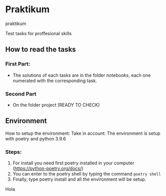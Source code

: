 # Praktikum
praktikum

Test tasks for proffesional skills

## How to read the tasks

### First Part: 
- The solutions of each tasks are in the folder notebooks, each one numerated with the corresponding task.

### Second Part
- On the folder project (READY TO CHECK)


## Environment
How to setup the environment: 
Take in account: The environment is setup with poetry and python 3.9.6 

### Steps: 
1. For install you need first poetry installed in your computer (https://python-poetry.org/docs/)
2. You can enter to the poetry shell by typing the command `poetry shell`
3. Finally, type poetry install and all the environment will be setup.

Hola
